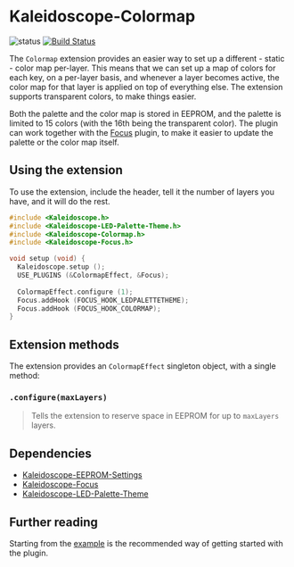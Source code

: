 # Kaleidoscope-Colormap

![status][st:experimental] [![Build Status][travis:image]][travis:status]

 [travis:image]: https://travis-ci.org/keyboardio/Kaleidoscope-Colormap.svg?branch=master
 [travis:status]: https://travis-ci.org/keyboardio/Kaleidoscope-Colormap

 [st:stable]: https://img.shields.io/badge/stable-✔-black.svg?style=flat&colorA=44cc11&colorB=494e52
 [st:broken]: https://img.shields.io/badge/broken-X-black.svg?style=flat&colorA=e05d44&colorB=494e52
 [st:experimental]: https://img.shields.io/badge/experimental----black.svg?style=flat&colorA=dfb317&colorB=494e52

The `Colormap` extension provides an easier way to set up a different - static -
color map per-layer. This means that we can set up a map of colors for each key,
on a per-layer basis, and whenever a layer becomes active, the color map for
that layer is applied on top of everything else. The extension supports
transparent colors, to make things easier.

Both the palette and the color map is stored in EEPROM, and the palette is
limited to 15 colors (with the 16th being the transparent color). The plugin can
work together with the [Focus][plugin:focus] plugin, to make it easier to update
the palette or the color map itself.

 [plugin:focus]: https://github.com/keyboardio/Kaleidoscope-Focus

## Using the extension

To use the extension, include the header, tell it the number of layers you have,
and it will do the rest.

```c++
#include <Kaleidoscope.h>
#include <Kaleidoscope-LED-Palette-Theme.h>
#include <Kaleidoscope-Colormap.h>
#include <Kaleidoscope-Focus.h>

void setup (void) {
  Kaleidoscope.setup ();
  USE_PLUGINS (&ColormapEffect, &Focus);
  
  ColormapEffect.configure (1);
  Focus.addHook (FOCUS_HOOK_LEDPALETTETHEME);
  Focus.addHook (FOCUS_HOOK_COLORMAP);
}
```

## Extension methods

The extension provides an `ColormapEffect` singleton object, with a single method:

### `.configure(maxLayers)`

> Tells the extension to reserve space in EEPROM for up to `maxLayers` layers.

## Dependencies

* [Kaleidoscope-EEPROM-Settings](https://github.com/keyboardio/Kaleidoscope-EEPROM-Settings)
* [Kaleidoscope-Focus](https://github.com/keyboardio/Kaleidoscope-Focus)
* [Kaleidoscope-LED-Palette-Theme](https://github.com/keyboardio/Kaleidoscope-LED-Palette-Theme)

## Further reading

Starting from the [example][plugin:example] is the recommended way of getting
started with the plugin.

 [plugin:example]: https://github.com/keyboardio/Kaleidoscope-Colormap/blob/master/examples/Colormap/Colormap.ino
